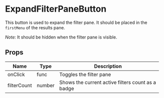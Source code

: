 # ExpandFilterPaneButton
This button is used to expand the filter pane. It should be placed in the `firstMenu` of the results pane.

*Note:* It should be hidden when the filter pane is visible.

## Props
Name | Type | Description
-- | -- | --
onClick | func | Toggles the filter pane
filterCount | number | Shows the current active filters count as a badge
